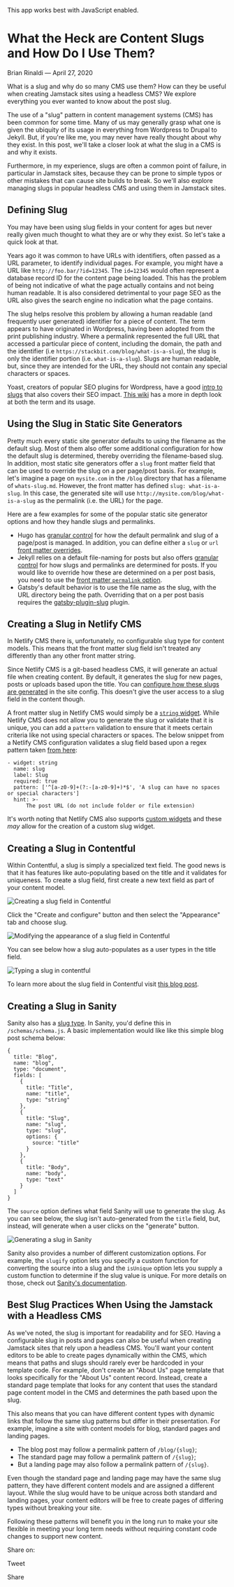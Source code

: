 This app works best with JavaScript enabled.







What the Heck are Content Slugs and How Do I Use Them?
======================================================

Brian Rinaldi — April 27, 2020

What is a slug and why do so many CMS use them? How can they be useful when creating Jamstack sites using a headless CMS? We explore everything you ever wanted to know about the post slug.

The use of a "slug" pattern in content management systems (CMS) has been common for some time. Many of us may generally grasp what one is given the ubiquity of its usage in everything from Wordpress to Drupal to Jekyll. But, if you're like me, you may never have really thought about why they exist. In this post, we'll take a closer look at what the slug in a CMS is and why it exists.

Furthermore, in my experience, slugs are often a common point of failure, in particular in Jamstack sites, because they can be prone to simple typos or other mistakes that can cause site builds to break. So we'll also explore managing slugs in popular headless CMS and using them in Jamstack sites.

Defining Slug
-------------

You may have been using slug fields in your content for ages but never really given much thought to what they are or why they exist. So let's take a quick look at that.

Years ago it was common to have URLs with identifiers, often passed as a URL parameter, to identify individual pages. For example, you might have a URL like `http://foo.bar/?id=12345`. The `id=12345` would often represent a database record ID for the content page being loaded. This has the problem of being not indicative of what the page actually contains and not being human readable. It is also considered detrimental to your page SEO as the URL also gives the search engine no indication what the page contains.

The slug helps resolve this problem by allowing a human readable (and frequently user generated) identifier for a piece of content. The term appears to have originated in Wordpress, having been adopted from the print publishing industry. Where a permalink represented the full URL that accessed a particular piece of content, including the domain, the path and the identifier (i.e `https://stackbit.com/blog/what-is-a-slug`), the slug is only the identifier portion (i.e. `what-is-a-slug`). Slugs are human readable, but, since they are intended for the URL, they should not contain any special characters or spaces.

Yoast, creators of popular SEO plugins for Wordpress, have a good [intro to slugs](https://yoast.com/slug/) that also covers their SEO impact. [This wiki](https://en.ryte.com/wiki/Slug) has a more in depth look at both the term and its usage.

Using the Slug in Static Site Generators
----------------------------------------

Pretty much every static site generator defaults to using the filename as the default slug. Most of them also offer some additional configuration for how the default slug is determined, thereby overriding the filename-based slug. In addition, most static site generators offer a `slug` front matter field that can be used to override the slug on a per page/post basis. For example, let's imagine a page on `mysite.com` in the `/blog` directory that has a filename of `whats-slug.md`. However, the front matter has defined `slug: what-is-a-slug`. In this case, the generated site will use `http://mysite.com/blog/what-is-a-slug` as the permalink (i.e. the URL) for the page.

Here are a few examples for some of the popular static site generator options and how they handle slugs and permalinks.

-   Hugo has [granular control](https://gohugo.io/content-management/urls) for how the default permalink and slug of a page/post is managed. In addition, you can define either a `slug` or `url` [front matter overrides](https://gohugo.io/content-management/organization/#override-destination-paths-via-front-matter).
-   Jekyll relies on a default file-naming for posts but also offers [granular control](https://jekyllrb.com/docs/permalinks/) for how slugs and permalinks are determined for posts. If you would like to override how these are determined on a per post basis, you need to use the [front matter `permalink` option](https://jekyllrb.com/docs/front-matter/).
-   Gatsby's default behavior is to use the file name as the slug, with the URL directory being the path. Overriding that on a per post basis requires the [gatsby-plugin-slug](https://www.gatsbyjs.org/packages/gatsby-plugin-slug/) plugin.

Creating a Slug in Netlify CMS
------------------------------

In Netlify CMS there is, unfortunately, no configurable slug type for content models. This means that the front matter slug field isn't treated any differently than any other front matter string.

Since Netlify CMS is a git-based headless CMS, it will generate an actual file when creating content. By default, it generates the slug for new pages, posts or uploads based upon the title. You can [configure how these slugs are generated](https://www.netlifycms.org/docs/configuration-options/#slug-type) in the site config. This doesn't give the user access to a slug field in the content though.

A front matter slug in Netlify CMS would simply be a [`string` widget](https://www.netlifycms.org/docs/widgets/#string). While Netlify CMS does not allow you to generate the slug or validate that it is unique, you can add a `pattern` validation to ensure that it meets certain criteria like not using special characters or spaces. The below snippet from a Netlify CMS configuration validates a slug field based upon a regex pattern taken [from here](https://www.regextester.com/96861):

    - widget: string
      name: slug
      label: Slug
      required: true
      pattern: ['^[a-z0-9]+(?:-[a-z0-9]+)*$', 'A slug can have no spaces or special characters']
      hint: >-
          The post URL (do not include folder or file extension)

It's worth noting that Netlify CMS also supports [custom widgets](https://www.netlifycms.org/docs/custom-widgets/) and these *may* allow for the creation of a custom slug widget.

Creating a Slug in Contentful
-----------------------------

Within Contentful, a slug is simply a specialized text field. The good news is that it has features like auto-populating based on the title and it validates for uniqueness. To create a slug field, first create a new text field as part of your content model.

![Creating a slug field in Contentful](/images/1587993056-contentful-create-field-sm.png)

Click the "Create and configure" button and then select the "Appearance" tab and choose slug.

![Modifying the appearance of a slug field in Contentful](/images/1587993061-contentful-field-appearance-sm.png)

You can see below how a slug auto-populates as a user types in the title field.

![Typing a slug in contentful](/images/1587993065-contentful-typing.gif)

To learn more about the slug field in Contentful visit [this blog post](https://www.contentful.com/blog/2019/11/29/creating-automated-slug-with-contentful/).

Creating a Slug in Sanity
-------------------------

Sanity also has a [slug type](https://www.sanity.io/docs/slug-type). In Sanity, you'd define this in `/schemas/schema.js`. A basic implementation would like like this simple blog post schema below:

    {
      title: "Blog",
      name: "blog",
      type: "document",
      fields: [
        {
          title: "Title",
          name: "title",
          type: "string"
        },
        {
          title: "Slug",
          name: "slug",
          type: "slug",
          options: {
            source: "title"
          }
        },
        {
          title: "Body",
          name: "body",
          type: "text"
        }
      ]
    }

The `source` option defines what field Sanity will use to generate the slug. As you can see below, the slug isn't auto-generated from the `title` field, but, instead, will generate when a user clicks on the "generate" button.

![Generating a slug in Sanity](/images/1587993069-sanity-slug-sm.png)

Sanity also provides a number of different customization options. For example, the `slugify` option lets you specify a custom function for converting the source into a slug and the `isUnique` option lets you supply a custom function to determine if the slug value is unique. For more details on those, check out [Sanity's documentation](https://www.sanity.io/docs/slug-type).

Best Slug Practices When Using the Jamstack with a Headless CMS
---------------------------------------------------------------

As we've noted, the slug is important for readability and for SEO. Having a configurable slug in posts and pages can also be useful when creating Jamstack sites that rely upon a headless CMS. You'll want your content editors to be able to create pages dynamically within the CMS, which means that paths and slugs should rarely ever be hardcoded in your template code. For example, don't create an "About Us" page template that looks specifically for the "About Us" content record. Instead, create a standard page template that looks for any content that uses the standard page content model in the CMS and determines the path based upon the slug.

This also means that you can have different content types with dynamic links that follow the same slug patterns but differ in their presentation. For example, imagine a site with content models for blog, standard pages and landing pages.

-   The blog post may follow a permalink pattern of `/blog/{slug}`;
-   The standard page may follow a permalink pattern of `/{slug}`;
-   But a landing page may also follow a permalink pattern of `/{slug}`.

Even though the standard page and landing page may have the same slug pattern, they have different content models and are assigned a different layout. While the slug would have to be unique across both standard and landing pages, your content editors will be free to create pages of differing types without breaking your site.

Following these patterns will benefit you in the long run to make your site flexible in meeting your long term needs without requiring constant code changes to support new content.

<span class="post-share-title">Share on:</span>

Tweet

Share













<!-- -->



<!-- -->








